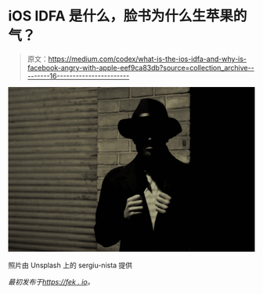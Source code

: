 # iOS IDFA 是什么，脸书为什么生苹果的气？

> 原文：<https://medium.com/codex/what-is-the-ios-idfa-and-why-is-facebook-angry-with-apple-eef9ca83db?source=collection_archive---------16----------------------->

![](img/228074918293be6576dce6a829184efc.png)

照片由 Unsplash 上的 sergiu-nista 提供

*最初发布于*[*https://fek . io*](https://fek.io/blog/what-is-the-i-os-idfa-and-why-is-facebook-angry-with-apple/)*。*